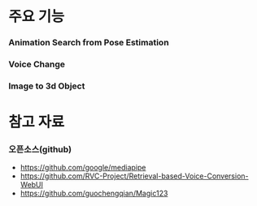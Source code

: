 # 주요 기능
### Animation Search from Pose Estimation

### Voice Change

### Image to 3d Object

# 참고 자료
### 오픈소스(github)
- https://github.com/google/mediapipe
- https://github.com/RVC-Project/Retrieval-based-Voice-Conversion-WebUI
- https://github.com/guochengqian/Magic123
